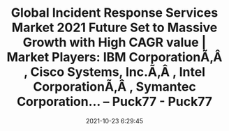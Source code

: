 ---
"title": "Global Incident Response Services Market 2021 Future Set to Massive Growth with High CAGR value | Market Players: IBM CorporationÃ‚Â , Cisco Systems, Inc.Ã‚Â , Intel CorporationÃ‚Â , Symantec Corporation… – Puck77 - Puck77"
"date": "2021-10-23 6:29:45"
"feed_name": "GOOGLENEWSINDUSTRIAL"
"feed_website": "https://news.google.com/search?q=industrial%2Bincident&hl=en-US&gl=US&ceid=US:en"
"feed_rss": "https://news.google.com/rss/search?q=industrial%2Bincident&hl=en-US&gl=US&ceid=US:en"
"link": "https://puck77.com/uncategorized/238102/global-incident-response-services-market-2021-future-set-to-massive-growth-with-high-cagr-value-market-players-ibm-corporationa%C2%82a-cisco-systems-inc-a%C2%82a-intel-corporationa/"
"source": "{'href': 'https://puck77.com', 'title': 'Puck77'}"
"file": "_posts/2021-1-1-7e91d7e5e227870ff8516b8783eec05f4b553fc6.md"
"accident": "0"
"drilling": "0"
"represented_by": "0"
"dead": "0"
"injured": "0"
"arrested": "0"
"place": "unknown place"
"where": "unknown site"
"causes": "unknown"
"place_uri": "unknown place"
---